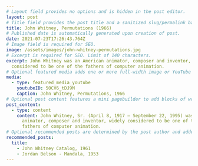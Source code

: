 ```yaml
---
# Layout field provides no options and is hidden in the post editor.
layout: post
# Title field provides the post title and a sanitized slug/permalink based on the title content. !!! Use a descriptive title and then do not change it !!!
title: John Whitney, Permutations (1966)
# Published date is automatically generated upon creation of post.
date: 2021-07-23T17:26:43.764Z
# Image field is required for SEO.
image: /assets/images/john-whitney-permutations.jpg
# Excerpt is required for SEO. Limit of 140 characters.
excerpt: John Whitney was an American animator, composer and inventor, widely
  considered to be one of the fathers of computer animation.
# Optional featured media adds one or more full-width image or YouTube embeds to the top of the post.
media:
  - type: featured_media_youtube
    youtubeID: 50CV6_tDJ9M
    caption: John Whitney, Permutations, 1966
# Optional post content features a mini pagebuilder to add blocks of written content, images, and YouTube embeds to the post. Recommended at least one instance of WYSIWYG block.
post_content:
  - type: content
    content: John Whitney, Sr. (April 8, 1917 – September 22, 1995) was an American
      animator, composer and inventor, widely considered to be one of the
      fathers of computer animation.
# Optional recommended posts are determined by the post author and added here. This is good for SEO and internal linking.
recommended_posts:
  title:
    - John Whitney Catalog, 1961
    - Jordan Belson - Mandala, 1953
---
```


